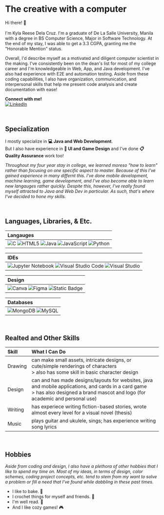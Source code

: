 <!-- --------------------------------------------------------------------------------- --> 

# The creative with a computer 


Hi there! 👋  
<br>
I'm Kyla Reese Dela Cruz. I'm a graduate of De La Salle University, Manila with a degree in BS Computer Science, Major in Software Technology. At the end of my stay, I was able to get a 3.3 CGPA, granting me the "Honorable Mention" status. 

Overall, I'd describe myself as a motivated and diligent computer scientist in the making. I've consistently been on the dean's list for most of my college career and I'm knowledgeable in Web, App, and Java development. I've also had experience with E2E and automation testing. Aside from these coding capabilities, I also have organization, communication, and interpersonal skills that help me present code analysis and create documentation with ease!

**Connect with me!**
<br> [![LinkedIn](https://img.shields.io/badge/LinkedIn-%230077B5.svg?logo=linkedin&logoColor=white)](https://www.linkedin.com/in/kyla-reese-jhulan-dela-cruz-707ab7223/) 

<!--
Below I've put a little something to help you get to know me. 
<pre>  
                |\__/,|   (`\
              _.|o o  |_   ) )  
            ┌──(((──(((─────┐ ┌───────────────┐ ┌───────────────┐ ┌───────────────┐ ┌───────────────┐ ┌───────────────┐
            │               │ │               │ │               │ │               │ │               │ │               │
            │               │ │               │ │               │ │               │ │               │ │               │
            │               │ │               │ │               │ │               │ │               │ │               │
            │               │ │               │ │               │ │               │ │               │ │               │ 
            │ Creativity    │ │ Adaptability  │ │ Diligence     │ │               │ │               │ │               │
            └───────────────┘ └───────────────┘ └───────────────┘ └───────────────┘ └───────────────┘ └───────────────┘    
</pre>
--> 

<br>

## Specialization
I mostly specialize in **💻 Java and Web Development**. 
<br> But I also have experience in **👾 UI and Game Design** and I've done **📋 Quality Assurance** work too! 

*Throughout my four year stay in college, we learned moreso "how to learn" rather than focusing on one specific aspect to master. Because of this I've gained experience in many differnt this. I've done mobile development, machine learning, game development, and I've also become able to learn new langauges rather quickly. Despite this, however, I've really found myself attracted to Java and Web Dev in particular. As such, that's where I've decided to hone my skills.*

<br>

## Languages, Libraries, & Etc.

| Langauges         |
|:------------------|
| ![C](https://img.shields.io/badge/c-%2300599C.svg?style=for-the-badge&logo=c&logoColor=white) ![HTML5](https://img.shields.io/badge/html5-%23E34F26.svg?style=for-the-badge&logo=html5&logoColor=white) ![Java](https://img.shields.io/badge/java-%23ED8B00.svg?style=for-the-badge&logo=openjdk&logoColor=white) ![JavaScript](https://img.shields.io/badge/javascript-%23323330.svg?style=for-the-badge&logo=javascript&logoColor=%23F7DF1E) ![Python](https://img.shields.io/badge/python-3670A0?style=for-the-badge&logo=python&logoColor=ffdd54)| 

| **IDEs**          |
|:------------------|
| ![Jupyter Notebook](https://img.shields.io/badge/jupyter-%23FA0F00.svg?style=for-the-badge&logo=jupyter&logoColor=white) ![Visual Studio Code](https://img.shields.io/badge/Visual%20Studio%20Code-0078d7.svg?style=for-the-badge&logo=visual-studio-code&logoColor=white) ![Visual Studio](https://img.shields.io/badge/Visual%20Studio-5C2D91.svg?style=for-the-badge&logo=visual-studio&logoColor=white)|

| **Design**        |
|:------------------|
| ![Canva](https://img.shields.io/badge/Canva-%2300C4CC.svg?style=for-the-badge&logo=Canva&logoColor=white) ![Figma](https://img.shields.io/badge/figma-%23F24E1E.svg?style=for-the-badge&logo=figma&logoColor=white) ![Static Badge](https://img.shields.io/badge/PROCREATE-black?style=for-the-badge)  <!-- procreate -->  | 

| **Databases**     |
|:------------------|
| ![MongoDB](https://img.shields.io/badge/MongoDB-%234ea94b.svg?style=for-the-badge&logo=mongodb&logoColor=white) ![MySQL](https://img.shields.io/badge/mysql-4479A1.svg?style=for-the-badge&logo=mysql&logoColor=white) |



<br>

## Realted and Other Skills 

| Skill   | What I Can Do                                                                                                                                                                          |
|:--------|:---------------------------------------------------------------------------------------------------------------------------------------------------------------------------------------|
| Drawing | can make small assets, intricate designs, or cute/simple renderings of characters <br> > also has some skill in basic character design                                                 |
| Design  | can and has made designs/layouts for websites, java and mobile applications, and cards in a card game <br> > has also designed a brand mascot and logo (for academic and personal use) | 
| Writing | has experiece writing fiction-based stories, wrote almost every level for a visual novel (thesis)                                                                                      |
| Music   | plays guitar and ukulele, sings; has experience writing song lyrics                                                                                                                    | 

<br>

## Hobbies
*Aside from coding and design, I also have a plethora of other hobbies that I like to spend my time on. Most of my ideas, in terms of design, color schemes, coding project concepts, etc. tend to stem from my want to solve a problem or fill a need that I've found while dabbling in these past times.* 

- I like to bake. 🍪
- I crochet things for myself and friends. 🧶
- I'm well read. 📖 
- And I like cozy games! 🎮



<!-- 

NOTES: 
consider maybe making this look like a DND charcter sheet?

Things I do know but don't know enough to put: 
**Backend**
- Node.js
**Languages**
- Kotlin 
- Markdown
- Latex
**Databases**
- Firebase
**Other Skills**
- Game mechanic designing 
**IDEs**
- Android Studio

--> 
